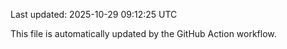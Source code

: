 Last updated: 2025-10-29 09:12:25 UTC

This file is automatically updated by the GitHub Action workflow.
